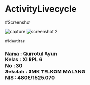 # ActivityLivecycle
#Screenshot

![capture](https://cloud.githubusercontent.com/assets/22120736/22583184/8ead5f74-ea1d-11e6-8358-99df7edec883.PNG)
![screenshot 2](https://cloud.githubusercontent.com/assets/22120736/22582954/9f93c090-ea1c-11e6-96e4-19ef5ab6360c.png)
<br>


#Identitas
<h3> 
Nama : Qurrotul Ayun <br>
Kelas : XI RPL 6  <br>
No : 30 <br>
Sekolah : SMK TELKOM MALANG <br> 
NIS : 4806/1525.070
</h3>
